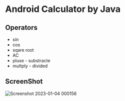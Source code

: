
# Android Calculator by Java




## Operators

- sin
- cos
- sqare root
- AC
- pluse - substracte
- multply - divided


## ScreenShot

![Screenshot 2023-01-04 000156](https://user-images.githubusercontent.com/121448708/210452529-920bc66f-2cb6-42b6-9554-1682f2eb9040.png)

